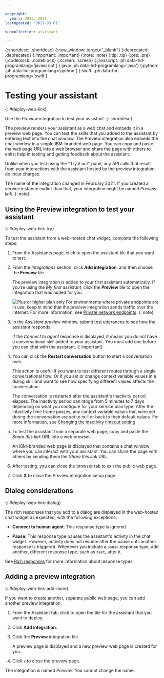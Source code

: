 ```yaml
---

copyright:
  years: 2015, 2021
lastupdated: "2021-03-01"

subcollection: assistant

---
```


{:shortdesc: .shortdesc}
{:new_window: target="_blank"}
{:deprecated: .deprecated}
{:important: .important}
{:note: .note}
{:tip: .tip}
{:pre: .pre}
{:codeblock: .codeblock}
{:screen: .screen}
{:javascript: .ph data-hd-programlang='javascript'}
{:java: .ph data-hd-programlang='java'}
{:python: .ph data-hd-programlang='python'}
{:swift: .ph data-hd-programlang='swift'}

# Testing your assistant
{: #deploy-web-link}

Use the *Preview* integration to test your assistant.
{: shortdesc}

The preview renders your assistant as a web chat and embeds it in a preview web page. You can test the skills that you added to the assistant by entering text into the chat window. The Preview integration also embeds the chat window in a simple IBM-branded web page. You can copy and paste the web page URL into a web browser and share the page with others to enlist help in testing and getting feedback about the assistant.

Unlike when you test using the "Try it out" pane, any API calls that result from your interactions with the assistant hosted by the preview integration do incur charges.

The name of the integration changed in February 2021. If you created a service instance earlier than that, your integration might be named *Preview link*.
{: note}

## Using the Preview integration to test your assistant
{: #deploy-web-link-try}

To test the assistant from a web-hosted chat widget, complete the following steps:

1.  From the Assistants page, click to open the assistant tile that you want to test.

1.  From the *Integrations* section, click **Add integration**, and then choose the **Preview** tile.

    The preview integration is added to your first assistant automatically. If you're using the *My first assistant*, click the **Preview** tile to open the integration that was added for you.

    ![Plus or higher plan only](images/plus.png) For environments where private endpoints are in use, keep in mind that the preview integration sends traffic over the internet. For more information, see [Private network endpoints](/docs/assistant?topic=assistant-security#security-private-endpoints).
    {: note}

1.  In the *Assistant preview* window, submit test utterances to see how the assistant responds.

    If the *Connect to agent* response is displayed, it means you do not have a conversational skill added to your assistant. You must add one before you can chat with the assistant.
    {: important}

1.  You can click the **Restart conversation** button to start a conversation over.

    This action is useful if you want to test different routes through a single conversational flow. Or if you set or change context variable values in a dialog skill and want to see how specifying different values affects the conversation.

    The conversation is restarted after the assistant's inactivity period elapses. The inactivity period can range from 5 minutes to 7 days depending on what you configure for your service plan type. After the intactivity time frame passes, any context variable values that were set during the conversation are set to null or back to their default values. For more information, see [Changing the inactivity timeout setting](/docs/assistant?topic=assistant-assistant-settings#assistant-settings-change-timeout).

1.  To test the assistant from a separate web page, copy and paste the *Share this link* URL into a web browser.

    An IBM-branded web page is displayed that contains a chat window where you can interact with your assistant. You can share the page with others by sending them the *Share this link* URL.

1.  After testing, you can close the browser tab to exit the public web page.

1.  Click **X** to close the Preview integration setup page.

## Dialog considerations
{: #deploy-web-link-dialog}

The rich responses that you add to a dialog are displayed in the web-hosted chat widget as expected, with the following exceptions:

- **Connect to human agent**: This response type is ignored.

- **Pause**: This response type pauses the assistant's activity in the chat widget. However, activity does not resume after the pause until another response is triggered. Whenever you include a `pause` response type, add another, different response type, such as `text`, after it.

See [Rich responses](/docs/assistant?topic=assistant-dialog-overview#dialog-overview-multimedia) for more information about response types.

## Adding a preview integration
{: #deploy-web-link-add-more}

If you want to create another, separate public web page, you can add another preview integration.

1.  From the Assistant tab, click to open the tile for the assistant that you want to deploy.

1.  Click **Add integration**.

1.  Click the **Preview** integration tile.

    A preview page is displayed and a new preview web page is created for you.

1.  Click `x` to close the preview page.

The integration is named *Preview*. You cannot change the name.

